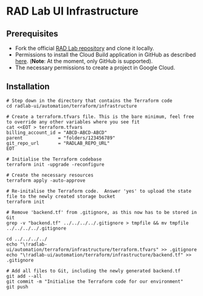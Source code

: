 # RAD Lab UI Infrastructure

## Prerequisites

- Fork the official [RAD Lab repository](https://github.com/GoogleCloudPlatform/rad-lab) and clone it locally.
- Permissions to install the Cloud Build application in GitHub as described [here](https://cloud.google.com/build/docs/automating-builds/build-repos-from-github). (**Note**: At the moment, only GitHub is supported).
- The necessary permissions to create a project in Google Cloud.

## Installation

```shell
# Step down in the directory that contains the Terraform code
cd radlab-ui/automation/terraform/infrastructure

# Create a terraform.tfvars file. This is the bare minimum, feel free to override any other variables where you see fit
cat <<EOT > terraform.tfvars
billing_account_id = "ABCD-ABCD-ABCD"
parent             = "folders/123456789"
git_repo_url       = "RADLAB_REPO_URL"
EOT

# Initialise the Terraform codebase
terraform init -upgrade -reconfigure

# Create the necessary resources
terraform apply -auto-approve

# Re-initalise the Terraform code.  Answer 'yes' to upload the state file to the newly created storage bucket
terraform init

# Remove 'backend.tf' from .gitignore, as this now has to be stored in Git
grep -v "backend.tf" ../../../../.gitignore > tmpfile && mv tmpfile ../../../../.gitignore

cd ../../../../
echo "\!radlab-ui/automation/terraform/infrastructure/terraform.tfvars" >> .gitignore
echo "\!radlab-ui/automation/terraform/infrastructure/backend.tf" >> .gitignore

# Add all files to Git, including the newly generated backend.tf
git add --all
git commit -m "Initialise the Terraform code for our environment"
git push
```

